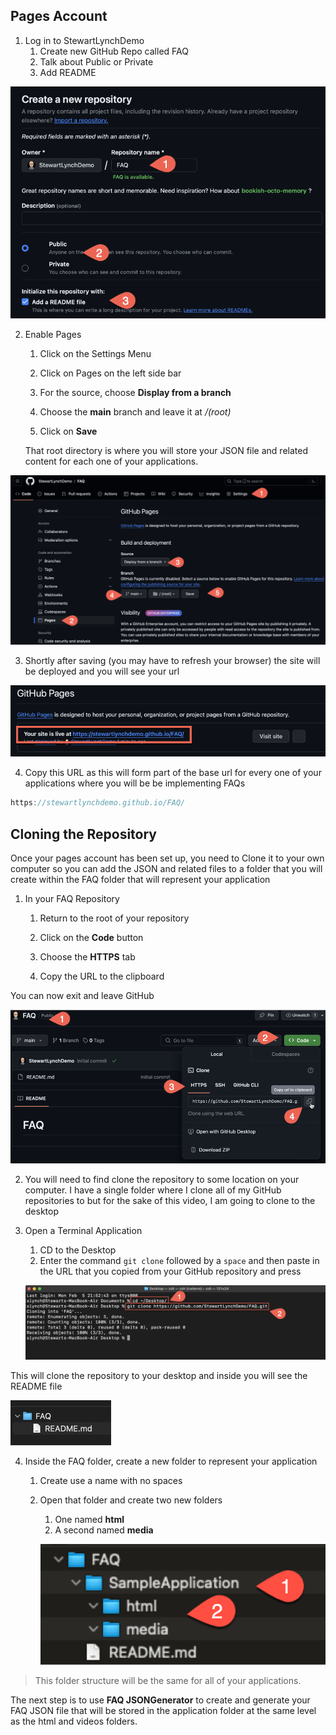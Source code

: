 ## Pages Account

1. Log in to StewartLynchDemo
   1. Create new GitHub Repo called FAQ
   2. Talk about Public or Private
   3. Add README

![image-20240205213309399](Images/image-20240205213309399.png)

2. Enable Pages

   1. Click on the Settings Menu

   2. Click on Pages on the left side bar

   3. For the source, choose **Display from a branch**

   4. Choose the **main** branch and leave it at */(root)*

   5. Click on **Save**

   That root directory is where you will store your JSON file and related content for each one of your applications.

![image-20240205213624658](Images/image-20240205213624658.png)

3. Shortly after saving (you may have to refresh your browser) the site will be deployed and you will see your url

![image-20240205214200696](Images/image-20240205214200696.png)

4. Copy this URL as this will form part of the base url for every one of your applications where you will be be implementing FAQs

```swift
https://stewartlynchdemo.github.io/FAQ/
```

## Cloning the Repository

Once your pages account has been set up, you need to Clone it to your own computer so you can add the JSON and related files to a folder that you will create within the FAQ folder that will represent your application

1. In your FAQ Repository

   1. Return to the root of your repository

   2. Click on the **Code** button

   3. Choose the **HTTPS** tab

   4. Copy the URL to the clipboard

You can now exit and leave GitHub

![image-20240205214716029](Images/image-20240205214716029.png)

2. You will need to find clone the repository to some location on your computer.  I have a single folder where I clone all of my GitHub repositories to but for the sake of this video, I am going to clone to the desktop

3. Open a Terminal Application

   1. CD to the Desktop
   2. Enter the command `git clone` followed by a `space` and then paste in the URL that you copied from your GitHub repository and press <Return>

   ![image-20240205215822174](Images/image-20240205215822174.png)

This will clone the repository to your desktop and inside you will see the README file

![image-20240205220457697](Images/image-20240205220457697.png)

4. Inside the FAQ folder, create a new folder to represent your application

   1. Create use a name with no spaces

   2. Open that folder and create two new folders

      1. One named **html**
      2. A second named **media**

      ![image-20240206125427263](Images/image-20240206125427263.png)

> This folder structure will be the same for all of your applications.

The next step is to use **FAQ JSONGenerator** to create and generate your FAQ JSON file that will be stored in the application folder at the same level as the html and videos folders.